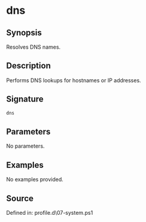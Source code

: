 # dns

## Synopsis

Resolves DNS names.

## Description

Performs DNS lookups for hostnames or IP addresses.

## Signature

```powershell
dns
```

## Parameters

No parameters.

## Examples

No examples provided.

## Source

Defined in: profile.d\07-system.ps1

